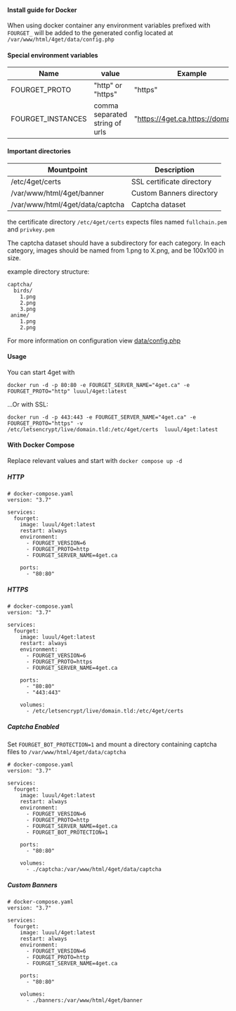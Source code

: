 #### Install guide for Docker

When using docker container any environment variables prefixed with `FOURGET_` will be added to the generated config located at `/var/www/html/4get/data/config.php`

#### Special environment variables

| Name              | value                          | Example                              |
| -                 | -                              | -                                    |
| FOURGET_PROTO     | "http" or "https"              | "https"                              |
| FOURGET_INSTANCES | comma separated string of urls | "https://4get.ca,https://domain.tld" |

#### Important directories

| Mountpoint                      | Description               |
| -                               | -                         |
| /etc/4get/certs                 | SSL certificate directory |
| /var/www/html/4get/banner       | Custom Banners directory  |
| /var/www/html/4get/data/captcha | Captcha dataset           |


the certificate directory `/etc/4get/certs` expects files named `fullchain.pem` and `privkey.pem`

The captcha dataset should have a subdirectory for each category. In each category, images should be named from 1.png to X.png, and be 100x100 in size.

example directory structure:

```
captcha/
  birds/
    1.png
    2.png
    3.png
 anime/
    1.png
    2.png
```

For more information on configuration view [data/config.php](../data/config.php)

#### Usage

You can start 4get with

```
docker run -d -p 80:80 -e FOURGET_SERVER_NAME="4get.ca" -e FOURGET_PROTO="http" luuul/4get:latest
```

...Or with SSL:

```
docker run -d -p 443:443 -e FOURGET_SERVER_NAME="4get.ca" -e FOURGET_PROTO="https" -v /etc/letsencrypt/live/domain.tld:/etc/4get/certs  luuul/4get:latest
```


#### With Docker Compose

Replace relevant values and start with `docker compose up -d`

##### HTTP

```
# docker-compose.yaml
version: "3.7"

services:
  fourget:
    image: luuul/4get:latest
    restart: always
    environment:
      - FOURGET_VERSION=6
      - FOURGET_PROTO=http
      - FOURGET_SERVER_NAME=4get.ca

    ports:
      - "80:80"
```

##### HTTPS

```
# docker-compose.yaml
version: "3.7"

services:
  fourget:
    image: luuul/4get:latest
    restart: always
    environment:
      - FOURGET_VERSION=6
      - FOURGET_PROTO=https
      - FOURGET_SERVER_NAME=4get.ca

    ports:
      - "80:80"
      - "443:443"
      
    volumes:
      - /etc/letsencrypt/live/domain.tld:/etc/4get/certs
```

##### Captcha Enabled

Set `FOURGET_BOT_PROTECTION=1` and mount a directory containing captcha files to `/var/www/html/4get/data/captcha`


```
# docker-compose.yaml
version: "3.7"

services:
  fourget:
    image: luuul/4get:latest
    restart: always
    environment:
      - FOURGET_VERSION=6
      - FOURGET_PROTO=http
      - FOURGET_SERVER_NAME=4get.ca
      - FOURGET_BOT_PROTECTION=1

    ports:
      - "80:80"
      
    volumes:
      - ./captcha:/var/www/html/4get/data/captcha
```

##### Custom Banners

```
# docker-compose.yaml
version: "3.7"

services:
  fourget:
    image: luuul/4get:latest
    restart: always
    environment:
      - FOURGET_VERSION=6
      - FOURGET_PROTO=http
      - FOURGET_SERVER_NAME=4get.ca

    ports:
      - "80:80"
      
    volumes:
      - ./banners:/var/www/html/4get/banner
```
